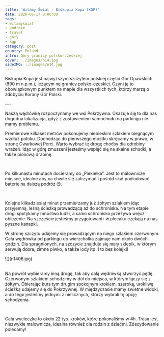 ```yaml
---
title: 'Witamy Świat - Biskupia Kopa (KGP)'
date: 2020-06-17 8:00:00
tags:
- witamyświat
- podróże 
- travel
- góry
- kgp
category: post
country: Poland
intro: Góry granicy polsko-czeskiej
cover: ../images/n14.jpg
sideIMG: ../images/n14.jpg
---
```

<p>
  Biskupia Kopa jest najwyższym szczytem polskiej części Gór Opawskich (890 m n.p.m.), leżącym na granicy polsko-czeskiej. Czyni ją to obowiązkowym punktem na mapie dla wszystkich tych, którzy marzą o zdobyciu Korony Gór Polski.

  —-

  Naszą wędrówkę rozpoczynamy we wsi Pokrzywna. Okazuje się to dla nas dogodna lokalizacja, gdyż z zostawieniem samochodu na parkingu nie mamy problemu.

  Premierowe kilkaset metrów pokonujemy niebieskim szlakiem biegnącym wzdłuż potoku. Dochodząc do pierwszego mostku skręcamy w prawo, w stronę Gwarkowej Perci. Warto wybrać tę drogę choćby dla odrobiny wrażeń. Idąc w górę zmuszeni jesteśmy wspiąć się na skalne schodki, a także pionową drabinę.
</p>

<div class='flex'>
  <img class='box imageOn' src='../static/posts-images/n1401.jpg' alt=''/>
  <img class='box imageOn' src='../static/posts-images/n1402.jpg' alt=''/>
  <img class='box imageOn' src='../static/posts-images/n1403.jpg' alt=''/>
</div>

<p>
  Po kilkunastu minutach docieramy do „Piekiełka”. Jest to malownicze miejsce, idealne aby na chwilę się zatrzymać i pośród skał podładować baterie na dalszą podróż 😊.
</p>

<div class='flex'>
  <img class='box imageOn' src='../static/posts-images/n1404.jpg' alt=''/>
  <img class='box imageOn' src='../static/posts-images/n1405.jpg' alt=''/>
</div>

<p>
  Kolejne kilkadziesiąt minut przemierzamy już żółtym szlakiem idąc przyjemną, leśną ścieżką prowadzącą aż do schroniska. Na tym etapie drogi spotykamy mnóstwo ludzi, a samo schronisko przeżywa wręcz oblężenie. Na szczęście jesteśmy przygotowani i w plecaku czekają na nas pyszne kanapki.

  W stronę szczytu udajemy się prowadzącym na niego szlakiem czerwonym. Cała wędrówka od parkingu do wierzchołka zajmuje nam około dwóch godzin. Dla spragnionych, na szczycie znajduje się mały sklepik, w którym serwują dobre, zimne piwko, a także lody itp. I to bez kolejki!
</p>
![](n1406.jpg)
<div class='flex narrow'>
  <img class='box imageOn' src='../static/posts-images/n1406.jpg' alt=''/>
  <img class='box imageOn' src='../static/posts-images/n1407.jpg' alt=''/>
</div>

<p>
  Na powrót wybieramy inną drogę, tak aby całą wędrówką stworzyć pętlę. Czerwonym szlakiem schodzimy w dół do miejsca, w którym łączy się z żółtym. Obierając kurs tym drugim spokojnym krokiem, szeroką, urokliwą ścieżką udajemy się do Pokrzywnej. W międzyczasie mamy świetne widoki, a do tego jesteśmy jednymi z nielicznych, którzy wybrali tę opcję schodzenia.
</p>

<div class='flex narrow'>
  <img class='box image0' src='../static/posts-images/n1408.jpg' alt=''/>
  <img class='box image0' src='../static/posts-images/n1409.jpg' alt=''/>
</div>

<p>
  Cała wycieczka to około 22 tys. kroków, które pokonaliśmy w 4h. Trasa jest niezwykle malownicza, idealna również dla rodzin z dziećmi. Zdecydowanie polecamy!
</p>